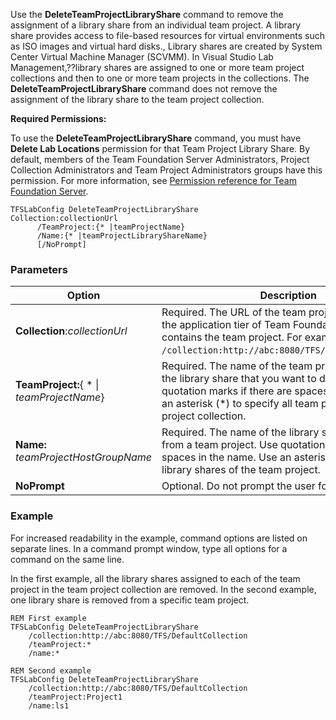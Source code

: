 
Use the **DeleteTeamProjectLibraryShare** command to remove the
assignment of a library share from an individual team project. A library
share provides access to file-based resources for virtual environments
such as ISO images and virtual hard disks., Library shares are created
by System Center Virtual Machine Manager (SCVMM). In Visual Studio Lab
Management,??library shares are assigned to one or more team project
collections and then to one or more team projects in the collections.
The **DeleteTeamProjectLibraryShare** command does not remove the
assignment of the library share to the team project collection.

**Required Permissions:**

To use the **DeleteTeamProjectLibraryShare** command, you must have
**Delete Lab Locations** permission for that Team Project Library Share.
By default, members of the Team Foundation Server Administrators,
Project Collection Administrators and Team Project Administrators groups
have this permission. For more information, see [Permission reference for Team Foundation Server](../../../setup-admin/permissions.md).


    TFSLabConfig DeleteTeamProjectLibraryShare
    Collection:collectionUrl
          /TeamProject:{* |teamProjectName}
          /Name:{* |teamProjectLibraryShareName}
          [/NoPrompt]


### Parameters

| Option | Description |
| --- | --- |
| **Collection**:*collectionUrl* | Required. The URL of the team project collection on the application tier of Team Foundation Server that contains the team project. For example, ```/collection:http://abc:8080/TFS/DefaultCollection```.  |
| **TeamProject:**{ * &#124; *teamProjectName*} | Required. The name of the team project that contains the library share that you want to delete. Use quotation marks if there are spaces in the name. Use an asterisk (*) to specify all team projects in the team project collection. |
| **Name:** *teamProjectHostGroupName* | Required. The name of the library share to delete from a team project. Use quotation marks if there are spaces in the name. Use an asterisk (*) to specify all library shares of the team project. |
| **NoPrompt** | Optional. Do not prompt the user for confirmation. |


### Example

For increased readability in the example, command options are listed on
separate lines. In a command prompt window, type all options for a
command on the same line.

In the first example, all the library shares assigned to each of the
team project in the team project collection are removed. In the second
example, one library share is removed from a specific team project.

    REM First example
    TFSLabConfig DeleteTeamProjectLibraryShare
        /collection:http://abc:8080/TFS/DefaultCollection
        /teamProject:*
        /name:*

    REM Second example
    TFSLabConfig DeleteTeamProjectLibraryShare
        /collection:http://abc:8080/TFS/DefaultCollection
        /teamProject:Project1
        /name:ls1

